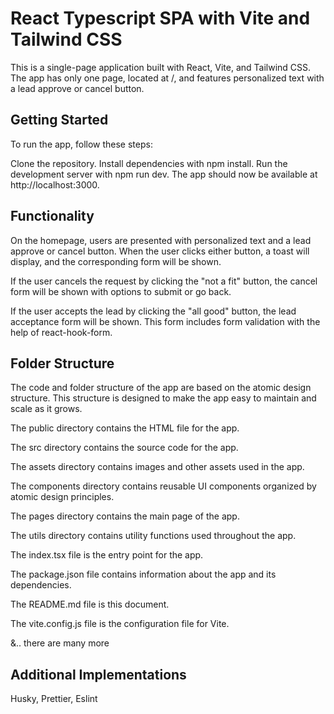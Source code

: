 # React Typescript SPA with Vite and Tailwind CSS

This is a single-page application built with React, Vite, and Tailwind CSS. The app has only one page, located at /, and features personalized text with a lead approve or cancel button.

## Getting Started

To run the app, follow these steps:

Clone the repository.
Install dependencies with npm install.
Run the development server with npm run dev.
The app should now be available at http://localhost:3000.

## Functionality

On the homepage, users are presented with personalized text and a lead approve or cancel button. When the user clicks either button, a toast will display, and the corresponding form will be shown.

If the user cancels the request by clicking the "not a fit" button, the cancel form will be shown with options to submit or go back.

If the user accepts the lead by clicking the "all good" button, the lead acceptance form will be shown. This form includes form validation with the help of react-hook-form.

## Folder Structure

The code and folder structure of the app are based on the atomic design structure. This structure is designed to make the app easy to maintain and scale as it grows.

The public directory contains the HTML file for the app.

The src directory contains the source code for the app.

The assets directory contains images and other assets used in the app.

The components directory contains reusable UI components organized by atomic design principles.

The pages directory contains the main page of the app.

The utils directory contains utility functions used throughout the app.

The index.tsx file is the entry point for the app.

The package.json file contains information about the app and its dependencies.

The README.md file is this document.

The vite.config.js file is the configuration file for Vite.

&.. there are many more

## Additional Implementations

Husky,
Prettier,
Eslint
